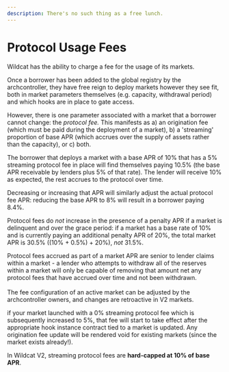 ```yaml
---
description: There's no such thing as a free lunch.
---
```


# Protocol Usage Fees

Wildcat has the ability to charge a fee for the usage of its markets.

Once a borrower has been added to the global registry by the archcontroller, they have free reign to deploy markets however they see fit, both in market parameters themselves (e.g. capacity, withdrawal period) and which hooks are in place to gate access.

However, there is one parameter associated with a market that a borrower cannot change: the _protocol fee._ This manifests as a) an origination fee (which must be paid during the deployment of a market), b) a 'streaming' proportion of base APR (which accrues over the supply of assets rather than the capacity), or c) both.

The borrower that deploys a market with a base APR of 10% that has a 5% streaming protocol fee in place will find themselves paying 10.5% (the base APR receivable by lenders plus 5% of that rate). The lender will receive 10% as expected, the rest accrues to the protocol over time.

Decreasing or increasing that APR will similarly adjust the actual protocol fee APR: reducing the base APR to 8% will result in a borrower paying 8.4%.

Protocol fees do _not_ increase in the presence of a penalty APR if a market is delinquent and over the grace period: if a market has a base rate of 10% and is currently paying an additional penalty APR of 20%, the total market APR is 30.5% ((10% + 0.5%) + 20%), _not_ 31.5%.

Protocol fees accrued as part of a market APR are senior to lender claims within a market - a lender who attempts to withdraw all of the reserves within a market will only be capable of removing that amount net any protocol fees that have accrued over time and not been withdrawn.\
\
The fee configuration of an active market can be adjusted by the archcontroller owners, and changes are retroactive in V2 markets.

if your market launched with a 0% streaming protocol fee which is subsequently increased to 5%, that fee will start to take effect after the appropriate hook instance contract tied to a market is updated. Any origination fee update will be rendered void for existing markets (since the market exists already!).

In Wildcat V2, streaming protocol fees are **hard-capped at 10% of base APR**.



